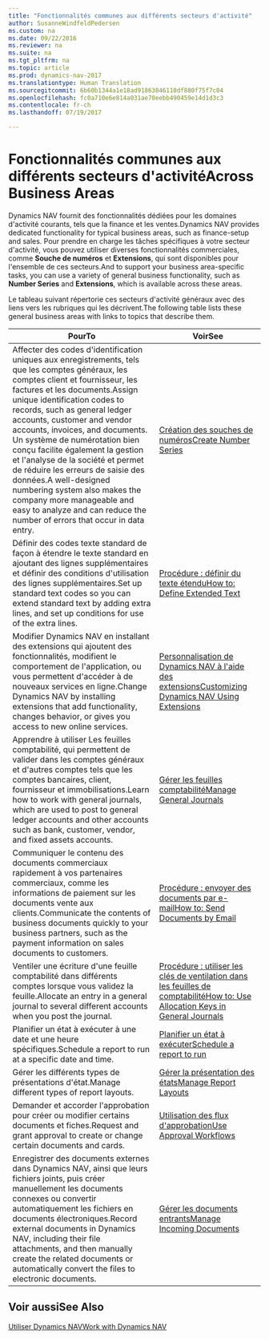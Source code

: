 ```yaml
---
title: "Fonctionnalités communes aux différents secteurs d'activité"
author: SusanneWindfeldPedersen
ms.custom: na
ms.date: 09/22/2016
ms.reviewer: na
ms.suite: na
ms.tgt_pltfrm: na
ms.topic: article
ms.prod: dynamics-nav-2017
ms.translationtype: Human Translation
ms.sourcegitcommit: 6b60b1344a1e18ad91863046110df880f75f7c04
ms.openlocfilehash: fc0a710e6e814a031ae70eebb490459e14d1d3c3
ms.contentlocale: fr-ch
ms.lasthandoff: 07/19/2017

---
```


# <a name="across-business-areas"></a><span data-ttu-id="e791e-102">Fonctionnalités communes aux différents secteurs d'activité</span><span class="sxs-lookup"><span data-stu-id="e791e-102">Across Business Areas</span></span>

<span data-ttu-id="e791e-103">Dynamics NAV fournit des fonctionnalités dédiées pour les domaines d'activité courants, tels que la finance et les ventes.</span><span class="sxs-lookup"><span data-stu-id="e791e-103">Dynamics NAV provides dedicated functionality for typical business areas, such as finance-setup and sales.</span></span> <span data-ttu-id="e791e-104">Pour prendre en charge les tâches spécifiques à votre secteur d'activité, vous pouvez utiliser diverses fonctionnalités commerciales, comme **Souche de numéros** et **Extensions**, qui sont disponibles pour l'ensemble de ces secteurs.</span><span class="sxs-lookup"><span data-stu-id="e791e-104">And to support your business area-specific tasks, you can use a variety of general business functionality, such as **Number Series** and **Extensions**, which is available across these areas.</span></span>

<span data-ttu-id="e791e-105">Le tableau suivant répertorie ces secteurs d'activité généraux avec des liens vers les rubriques qui les décrivent.</span><span class="sxs-lookup"><span data-stu-id="e791e-105">The following table lists these general business areas with links to topics that describe them.</span></span>

|<span data-ttu-id="e791e-106">Pour</span><span class="sxs-lookup"><span data-stu-id="e791e-106">To</span></span>   |<span data-ttu-id="e791e-107">Voir</span><span class="sxs-lookup"><span data-stu-id="e791e-107">See</span></span>   |
|-----|------|
|<span data-ttu-id="e791e-108">Affecter des codes d'identification uniques aux enregistrements, tels que les comptes généraux, les comptes client et fournisseur, les factures et les documents.</span><span class="sxs-lookup"><span data-stu-id="e791e-108">Assign unique identification codes to records, such as general ledger accounts, customer and vendor accounts, invoices, and documents.</span></span> <span data-ttu-id="e791e-109">Un système de numérotation bien conçu facilite également la gestion et l'analyse de la société et permet de réduire les erreurs de saisie des données.</span><span class="sxs-lookup"><span data-stu-id="e791e-109">A well-designed numbering system also makes the company more manageable and easy to analyze and can reduce the number of errors that occur in data entry.</span></span>|[<span data-ttu-id="e791e-110">Création des souches de numéros</span><span class="sxs-lookup"><span data-stu-id="e791e-110">Create Number Series</span></span>](ui-create-number-series.md)|
|<span data-ttu-id="e791e-111">Définir des codes texte standard de façon à étendre le texte standard en ajoutant des lignes supplémentaires et définir des conditions d'utilisation des lignes supplémentaires.</span><span class="sxs-lookup"><span data-stu-id="e791e-111">Set up standard text codes so you can extend standard text by adding extra lines, and set up conditions for use of the extra lines.</span></span>|[<span data-ttu-id="e791e-112">Procédure : définir du texte étendu</span><span class="sxs-lookup"><span data-stu-id="e791e-112">How to: Define Extended Text</span></span>](ui-how-define-ext-text.md)|
|<span data-ttu-id="e791e-113">Modifier Dynamics NAV en installant des extensions qui ajoutent des fonctionnalités, modifient le comportement de l'application, ou vous permettent d'accéder à de nouveaux services en ligne.</span><span class="sxs-lookup"><span data-stu-id="e791e-113">Change Dynamics NAV by installing extensions that add functionality, changes behavior, or gives you access to new online services.</span></span>|[<span data-ttu-id="e791e-114">Personnalisation de Dynamics NAV à l'aide des extensions</span><span class="sxs-lookup"><span data-stu-id="e791e-114">Customizing Dynamics NAV Using Extensions</span></span>](ui-extensions.md)|
|<span data-ttu-id="e791e-115">Apprendre à utiliser Les feuilles comptabilité, qui permettent de valider dans les comptes généraux et d'autres comptes tels que les comptes bancaires, client, fournisseur et immobilisations.</span><span class="sxs-lookup"><span data-stu-id="e791e-115">Learn how to work with general journals, which are used to post to general ledger accounts and other accounts such as bank, customer, vendor, and fixed assets accounts.</span></span>|[<span data-ttu-id="e791e-116">Gérer les feuilles comptabilité</span><span class="sxs-lookup"><span data-stu-id="e791e-116">Manage General Journals</span></span>](ui-work-general-journals.md)|
|<span data-ttu-id="e791e-117">Communiquer le contenu des documents commerciaux rapidement à vos partenaires commerciaux, comme les informations de paiement sur les documents vente aux clients.</span><span class="sxs-lookup"><span data-stu-id="e791e-117">Communicate the contents of business documents quickly to your business partners, such as the payment information on sales documents to customers.</span></span>|[<span data-ttu-id="e791e-118">Procédure : envoyer des documents par e-mail</span><span class="sxs-lookup"><span data-stu-id="e791e-118">How to: Send Documents by Email</span></span>](ui-how-send-documents-email.md)|
|<span data-ttu-id="e791e-119">Ventiler une écriture d'une feuille comptabilité dans différents comptes lorsque vous validez la feuille.</span><span class="sxs-lookup"><span data-stu-id="e791e-119">Allocate an entry in a general journal to several different accounts when you post the journal.</span></span>|[<span data-ttu-id="e791e-120">Procédure : utiliser les clés de ventilation dans les feuilles de comptabilité</span><span class="sxs-lookup"><span data-stu-id="e791e-120">How to: Use Allocation Keys in General Journals</span></span>](ui-how-use-allocation-keys-general-journals.md)|
|<span data-ttu-id="e791e-121">Planifier un état à exécuter à une date et une heure spécifiques.</span><span class="sxs-lookup"><span data-stu-id="e791e-121">Schedule a report to run at a specific date and time.</span></span>|[<span data-ttu-id="e791e-122">Planifier un état à exécuter</span><span class="sxs-lookup"><span data-stu-id="e791e-122">Schedule a report to run</span></span>](ui-schedule-report.md)|
|<span data-ttu-id="e791e-123">Gérer les différents types de présentations d'état.</span><span class="sxs-lookup"><span data-stu-id="e791e-123">Manage different types of report layouts.</span></span>|[<span data-ttu-id="e791e-124">Gérer la présentation des états</span><span class="sxs-lookup"><span data-stu-id="e791e-124">Manage Report Layouts</span></span>](ui-manage-report-layouts.md)|
|<span data-ttu-id="e791e-125">Demander et accorder l'approbation pour créer ou modifier certains documents et fiches.</span><span class="sxs-lookup"><span data-stu-id="e791e-125">Request and grant approval to create or change certain documents and cards.</span></span>|[<span data-ttu-id="e791e-126">Utilisation des flux d'approbation</span><span class="sxs-lookup"><span data-stu-id="e791e-126">Use Approval Workflows</span></span>](across-how-use-approval-workflows.md)|
|<span data-ttu-id="e791e-127">Enregistrer des documents externes dans Dynamics NAV, ainsi que leurs fichiers joints, puis créer manuellement les documents connexes ou convertir automatiquement les fichiers en documents électroniques.</span><span class="sxs-lookup"><span data-stu-id="e791e-127">Record external documents in Dynamics NAV, including their file attachments, and then manually create the related documents or automatically convert the files to electronic documents.</span></span>|[<span data-ttu-id="e791e-128">Gérer les documents entrants</span><span class="sxs-lookup"><span data-stu-id="e791e-128">Manage Incoming Documents</span></span>](across-income-documents.md)|

## <a name="see-also"></a><span data-ttu-id="e791e-129">Voir aussi</span><span class="sxs-lookup"><span data-stu-id="e791e-129">See Also</span></span>
[<span data-ttu-id="e791e-130">Utiliser Dynamics NAV</span><span class="sxs-lookup"><span data-stu-id="e791e-130">Work with Dynamics NAV</span></span>](ui-work-product.md)



